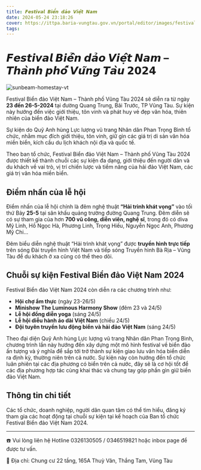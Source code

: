 ```yaml
---
title: 𝙁𝙚𝙨𝙩𝙞𝙫𝙖𝙡 𝘽𝙞𝙚̂̉𝙣 𝙙𝙖̉𝙤 𝙑𝙞𝙚̣̂𝙩 𝙉𝙖𝙢
date: 2024-05-24 23:18:26
cover: https://ittpa.baria-vungtau.gov.vn/portal/editor/images/festival.jpg
tags:
---
```


# 𝙁𝙚𝙨𝙩𝙞𝙫𝙖𝙡 𝘽𝙞𝙚̂̉𝙣 𝙙𝙖̉𝙤 𝙑𝙞𝙚̣̂𝙩 𝙉𝙖𝙢 – 𝙏𝙝𝙖̀𝙣𝙝 𝙥𝙝𝙤̂́ 𝙑𝙪̃𝙣𝙜 𝙏𝙖̀𝙪 𝟮𝟬𝟮𝟰

<img src="https://drscdn.500px.org/photo/1094005433/q%3D80_m%3D600/v2?sig=2a84a751be9f9ca33e0085965bbd775b2f9ae4cd5f52bcc01abb36e6caddd739" alt="sunbeam-homestay-vt"/>

Festival Biển đảo Việt Nam – Thành phố Vũng Tàu 2024 sẽ diễn ra từ ngày **23 đến 26-5-2024** tại đường Quang Trung, Bãi Trước, TP Vũng Tàu. Sự kiện này hướng đến việc giới thiệu, tôn vinh và phát huy vẻ đẹp văn hóa, thiên nhiên của biển đảo Việt Nam.

Sự kiện do Quỹ Anh hùng Lực lượng vũ trang Nhân dân Phan Trọng Bình tổ chức, nhằm mục đích giới thiệu, tôn vinh, giữ gìn các giá trị di sản văn hóa miền biển, kích cầu du lịch khách nội địa và quốc tế.

Theo ban tổ chức, Festival Biển đảo Việt Nam – Thành phố Vũng Tàu 2024 được thiết kế thành chuỗi các sự kiện đa dạng, giới thiệu đến người dân và du khách về vai trò, vị trí chiến lược và tiềm năng của hải đảo Việt Nam, các giá trị văn hóa miền biển.

## Điểm nhấn của lễ hội

Điểm nhấn của lễ hội chính là đêm nghệ thuật **“Hải trình khát vọng”** vào tối thứ Bảy **25-5** tại sân khấu quảng trường đường Quang Trung. Đêm diễn sẽ có sự tham gia của hơn **700 vũ công, diễn viên, nghệ sĩ**, trong đó có diva Mỹ Linh, Hồ Ngọc Hà, Phương Linh, Trọng Hiếu, Nguyễn Ngọc Anh, Phương Mỹ Chi...

Đêm biểu diễn nghệ thuật “Hải trình khát vọng” được **truyền hình trực tiếp** trên sóng Đài truyền hình Việt Nam và tiếp sóng Truyền hình Bà Rịa – Vũng Tàu để du khách ở xa cũng có thể theo dõi.

## Chuỗi sự kiện Festival Biển đảo Việt Nam 2024

Festival Biển đảo Việt Nam 2024 còn diễn ra các chương trình như:

- **Hội chợ ẩm thực** (ngày 23-26/5)
- **Minishow The Luminous Harmony Show** (đêm 23 và 24/5)
- **Lễ hội đồng diễn yoga** (sáng 24/5)
- **Lễ hội diễu hành áo dài Việt Nam** (chiều 24/5)
- **Đội tuyên truyền lưu động biển và hải đảo Việt Nam** (sáng 24/5)

Theo đại diện Quỹ Anh hùng Lực lượng vũ trang Nhân dân Phan Trọng Bình, chương trình lần này hướng đến xây dựng một mô hình festival về biển đảo ấn tượng và ý nghĩa để sắp tới trở thành sự kiện giao lưu văn hóa biển diễn ra định kỳ, thường niên trên cả nước. Sự kiện này còn hướng đến tổ chức luân phiên tại các địa phương có biển trên cả nước, đây sẽ là cơ hội tốt để các địa phương hợp tác cùng khai thác và chung tay góp phần gìn giữ biển đảo Việt Nam.

## Thông tin chi tiết

Các tổ chức, doanh nghiệp, người dân quan tâm có thể tìm hiểu, đăng ký tham gia các hoạt động tại chuỗi sự kiện tại kế hoạch của Ban tổ chức Festival Biển đảo Việt Nam 2024.

---

☎️ Vui lòng liên hệ Hotline 0326130505 / 0346519821 hoặc inbox page để được tư vấn.

🌄 Địa chỉ: Chung cư 22 tầng, 165A Thuỳ Vân, Thắng Tam, Vũng Tàu
